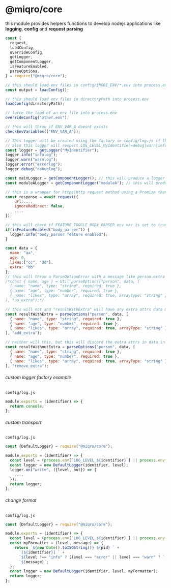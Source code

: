 # @miqro/core

this module provides helpers functions to develop nodejs applications like **logging**, **config** and **request parsing**

```javascript
const {
  request,
  loadConfig,
  overrideConfig,
  getLogger,
  getComponentLogger,
  isFeatureEnabled,
  parseOptions,
} = require("@miqro/core");

// this should load env files in config/$NODE_ENV/*.env into process.env
const output = loadConfig();

// this should load env files in directoryPath into process.env
loadConfig(directoryPath);

// force the load of an env file into process.env
overrideConfig("other.env");

// this will throw if ENV_VAR_A doesnt exists
checkEnvVariables(["ENV_VAR_A"]);

// this logger will be created using the factory in config/log.js if the file exists.
// also this logger will respect LOG_LEVEL_MyIdentifier=debug|warn|info|error Env var as its log level
const logger = getLogger("MyIdentifier");
logger.info("infolog");
logger.warn("warnlog");
logger.error("errorlog");
logger.debug("debuglog");

const mainLogger = getComponentLogger(); // this will produce a logger named myscript where myscript is the service name
const moduleALogger = getComponentLogger("moduleA"); // this will produce a logger named myscript.moduleA where myscript is the service name

// this is a wrapper for https|http request method using a Promise that follows redirects
const response = await request({
    url:...,
    ignoreRedirect: false,
    ....
});

// this will check if FEATURE_TOGGLE_BODY_PARSER env var is set to true.
if(isFeatureEnabled("body_parser")) {
  logger.info("body_parser feature enabled");
}

const data = {
  name: "aa",
  age: 0,
  likes:["cc", "dd"],
  extra: "bb"
};
// this will throw a ParseOptionError with a message like person.extra is not expected.
/*const { name, age } = Util.parseOptions("person", data, [
  { name: "name", type: "string", required: true },
  { name: "age", type: "number", required: true },
  { name: "likes", type: "array", required: true, arrayType: "string" }
], "no_extra");*/

// this will not and "resultWithExtra" will have any extra attrs data may have
const resultWithExtra = parseOptions("person", data, [
  { name: "name", type: "string", required: true },
  { name: "age", type: "number", required: true },
  { name: "likes", type: "array", required: true, arrayType: "string" }
], "add_extra");

// neither will this, but this will discard the extra attrs in data in "resultWithoutExtra"
const resultWithoutExtra = parseOptions("person", data, [
  { name: "name", type: "string", required: true },
  { name: "age", type: "number", required: true },
  { name: "likes", type: "array", required: true, arrayType: "string" }
], "remove_extra");
```

###### custom logger factory example

```config/log.js```

```javascript
module.exports = (identifier) => {
  return console;
};
```

###### custom transport

```config/log.js```

```javascript
const {DefaultLogger} = require("@miqro/core");

module.exports = (identifier) => {
  const level = (process.env[`LOG_LEVEL_${identifier}`] || process.env.LOG_LEVEL || "info");
  const logger = new DefaultLogger(identifier, level);
  logger.on("write", ({level, out}) => {
    ....
  });
  return logger;
};
```

###### change format

```config/log.js```

```javascript
const {DefaultLogger} = require("@miqro/core");

module.exports = (identifier) => {
  const level = (process.env[`LOG_LEVEL_${identifier}`] || process.env.LOG_LEVEL || "info");
  const myFormatter = (level, message) => {
    return `${new Date().toISOString()} ${pid} ` +
      `[${identifier}] ` +
      `${level !== "info" ? (level === "error" || level === "warn" ? `[${level.toUpperCase()}] ` : `[${level}] `) : ""}` +
      `${message}`;
  };
  const logger = new DefaultLogger(identifier, level, myFormatter);
  return logger;
};
```
